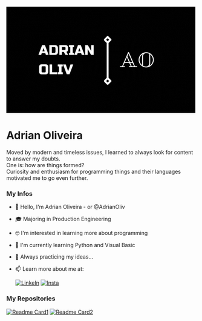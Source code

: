 [![Logo](https://github.com/AdrianOliv/Assets/blob/main/Logoti.gif)](https://github.com/AdrianOliv)

# Adrian Oliveira

Moved by modern and timeless issues, I learned to always look for content to answer my doubts.  
One is: how are things formed?  
Curiosity and enthusiasm for programming things and their languages motivated me to go even further.

### My Infos
- 👋 Hello, I'm Adrian Oliveira - or @AdrianOliv
- 🎓 Majoring in Production Engineering
- 🤓 I'm interested in learning more about programming
- 🌱 I'm currently learning Python and Visual Basic
- 🔨 Always practicing my ideas...
- 📫 Learn more about me at: 

  [![LinkeIn](https://img.shields.io/badge/LinkedIn-0077B5?style=for-the-badge&logo=linkedin&logoColor=white)](https://www.linkedin.com/in/ag-noliveira)
  [![Insta](https://img.shields.io/badge/Instagram-E4405F?style=for-the-badge&logo=instagram&logoColor=white)](https://www.instagram.com/ag.noliveira)

### My Repositories
[credits]: <> (github.com/anuraghazra/github-readme-stats)
[![Readme Card1](https://github-readme-stats.vercel.app/api/pin/?username=AdrianOliv&repo=Python&theme=graywhite)](https://github.com/AdrianOliv/Python)
[![Readme Card2](https://github-readme-stats.vercel.app/api/pin/?username=AdrianOliv&repo=VBA_Projects&theme=graywhite)](https://github.com/AdrianOliv/VBA_Projects)
